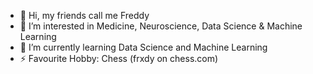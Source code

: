 - 👋 Hi, my friends call me Freddy
- 👀 I’m interested in Medicine, Neuroscience, Data Science & Machine Learning
- 🌱 I’m currently learning Data Science and Machine Learning
- ⚡ Favourite Hobby: Chess (frxdy on chess.com)

<!---
freddylearnsc0de/freddylearnsc0de is a ✨ special ✨ repository because its `README.md` (this file) appears on your GitHub profile.
You can click the Preview link to take a look at your changes.
--->
